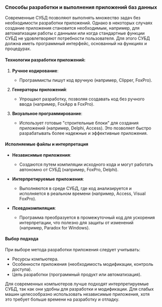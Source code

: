 ### Способы разработки и выполнения приложений баз данных

Современные СУБД позволяют выполнять множество задач без необходимости разработки приложений. Однако в некоторых случаях создание приложения становится необходимым, например, для автоматизации работы с данными или когда стандартные функции СУБД не удовлетворяют потребности пользователя. Для этого СУБД должна иметь программный интерфейс, основанный на функциях и процедурах.

#### Технологии разработки приложений:

1. **Ручное кодирование**:
    
    - Программисты пишут код вручную (например, Clipper, FoxPro).
2. **Генераторы приложений**:
    
    - Упрощают разработку, позволяя создавать код без ручного ввода (например, FoxApp в FoxPro).
3. **Визуальное программирование**:
    
    - Использует готовые "строительные блоки" для создания приложений (например, Delphi, Access). Это позволяет быстро разрабатывать более надежные и эффективные приложения.

#### Исполняемые файлы и интерпретация

- **Независимые приложения**:
    
    - Создаются путем компиляции исходного кода и могут работать автономно от СУБД (например, FoxPro, Delphi).
- **Интерпретируемые приложения**:
    
    - Выполняются в среде СУБД, где код анализируется и исполняется в реальном времени (например, Access, Visual FoxPro).
- **Псевдокомпиляция**:
    
    - Программа преобразуется в промежуточный код для ускорения интерпретации, что полезно для защиты от изменений (например, Paradox for Windows).

#### Выбор подхода

При выборе метода разработки приложения следует учитывать:

- Ресурсы компьютера.
- Особенности приложения (необходимость модификации, контроль доступа).
- Цель разработки (программный продукт или автоматизация).

Для современных компьютеров лучше подходят интерпретируемые СУБД, так как они удобны для разработки и модификации. Для слабых машин целесообразно использовать независимые приложения, хотя это требует больше времени на разработку и отладку.